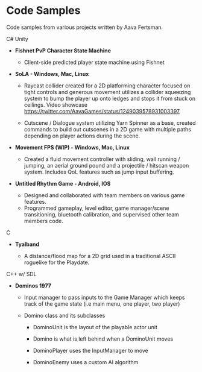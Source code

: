 # Code Samples
Code samples from various projects written by Aava Fertsman.

C# Unity

- <b>Fishnet PvP Character State Machine</b>

    - Client-side predicted player state machine using Fishnet

- <b>SoLA - Windows, Mac, Linux</b>

    - Raycast collider created for a 2D platforming character focused on tight controls and generous movement utilizes a collider squeezing system to bump the player up onto ledges and stops it from stuck on ceilings. Video showcase https://twitter.com/AavaGames/status/1249039578931003397

    - Cutscene / Dialogue system utilizing Yarn Spinner as a base, created commands to build out cutscenes in a 2D game with multiple paths depending on player actions during the scene.

- <b>Movement FPS (WIP) - Windows, Mac, Linux</b>

    - Created a fluid movement controller with sliding, wall running / jumping, an aerial ground pound and a projectile / hitscan weapon system. Includes QoL features such as jump input buffering.

- <b>Untitled Rhythm Game - Android, IOS</b>

    - Designed and collaborated with team members on various game features.
    - Programmed gameplay, level editor, game manager/scene transitioning, bluetooth calibration, and supervised other team members code.

C 

- <b>Tyalband</b>

    - A distance/flood map for a 2D grid used in a traditional ASCII roguelike for the Playdate.

    
C++ w/ SDL

- <b>Dominos 1977</b>

    - Input manager to pass inputs to the Game Manager which keeps track of the game state (i.e main menu, one player, two player)
    
    - Domino class and its subclasses
    
        - DominoUnit is the layout of the playable actor unit

        - Domino is what is left behind when a DominoUnit moves

        - DominoPlayer uses the InputManager to move

        - DominoEnemy uses a custom AI algorithm
